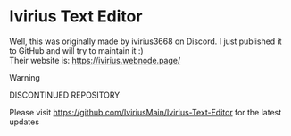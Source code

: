 # Ivirius Text Editor
Well, this was originally made by ivirius3668 on Discord. I just published it to GitHub and will try to maintain it :)<br>
Their website is: https://ivirius.webnode.page/

>[!WARNING]
>DISCONTINUED REPOSITORY
>
>Please visit https://github.com/IviriusMain/Ivirius-Text-Editor for the latest updates
